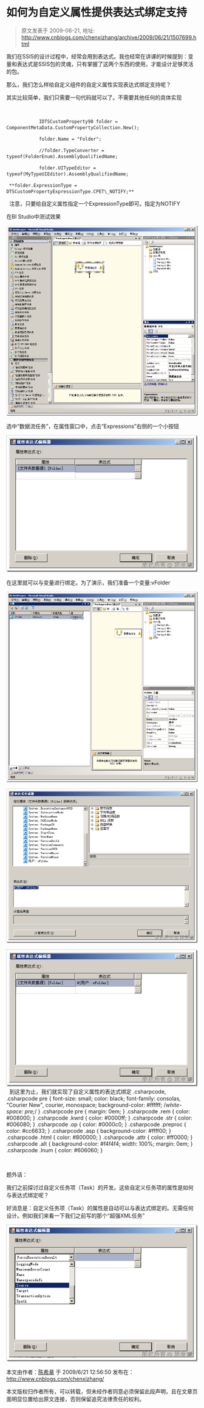 # 如何为自定义属性提供表达式绑定支持 
> 原文发表于 2009-06-21, 地址: http://www.cnblogs.com/chenxizhang/archive/2009/06/21/1507699.html 


我们在SSIS的设计过程中，经常会用到表达式。我也经常在讲课的时候提到：变量和表达式是SSIS包的灵魂，只有掌握了这两个东西的使用，才能设计足够灵活的包。

 那么，我们怎么样给自定义组件的自定义属性实现表达式绑定支持呢？

 其实比较简单，我们只需要一句代码就可以了。不需要其他任何的具体实现

  

 
```
            IDTSCustomProperty90 folder = ComponentMetaData.CustomPropertyCollection.New();
```

```
            folder.Name = "Folder";
```

```
            //folder.TypeConverter = typeof(FolderEnum).AssemblyQualifiedName;
```

```
            folder.UITypeEditor = typeof(MyTypeUIEditor).AssemblyQualifiedName;
```

```
 **folder.ExpressionType = DTSCustomPropertyExpressionType.CPET\_NOTIFY;**
```

 
注意，只要给自定义属性指定一个ExpressionType即可。指定为NOTIFY


在BI Studio中测试效果


[![image](./images/1507699-image_thumb.png "image")](http://images.cnblogs.com/cnblogs_com/chenxizhang/WindowsLiveWriter/088eeb62df23_B611/image_2.png) 


选中“数据流任务”，在属性窗口中，点击“Expressions”右侧的一个小按钮


[![image](./images/1507699-image_thumb_1.png "image")](http://images.cnblogs.com/cnblogs_com/chenxizhang/WindowsLiveWriter/088eeb62df23_B611/image_4.png) 


在这里就可以与变量进行绑定。为了演示，我们准备一个变量:vFolder


[![image](./images/1507699-image_thumb_2.png "image")](http://images.cnblogs.com/cnblogs_com/chenxizhang/WindowsLiveWriter/088eeb62df23_B611/image_6.png)   



[![image](./images/1507699-image_thumb_3.png "image")](http://images.cnblogs.com/cnblogs_com/chenxizhang/WindowsLiveWriter/088eeb62df23_B611/image_8.png) 


[![image](./images/1507699-image_thumb_4.png "image")](http://images.cnblogs.com/cnblogs_com/chenxizhang/WindowsLiveWriter/088eeb62df23_B611/image_10.png) 
 
到这里为止，我们就实现了自定义属性的表达式绑定
.csharpcode, .csharpcode pre
{
 font-size: small;
 color: black;
 font-family: consolas, "Courier New", courier, monospace;
 background-color: #ffffff;
 /*white-space: pre;*/
}
.csharpcode pre { margin: 0em; }
.csharpcode .rem { color: #008000; }
.csharpcode .kwrd { color: #0000ff; }
.csharpcode .str { color: #006080; }
.csharpcode .op { color: #0000c0; }
.csharpcode .preproc { color: #cc6633; }
.csharpcode .asp { background-color: #ffff00; }
.csharpcode .html { color: #800000; }
.csharpcode .attr { color: #ff0000; }
.csharpcode .alt 
{
 background-color: #f4f4f4;
 width: 100%;
 margin: 0em;
}
.csharpcode .lnum { color: #606060; }

 


题外话：


我们之前探讨过自定义任务项（Task）的开发。这些自定义任务项的属性是如何与表达式绑定呢？


好消息是：自定义任务项（Task）的属性是自动可以与表达式绑定的。无需任何设计。例如我们来看一下我们之前写的那个“超强XML任务”


[![image](./images/1507699-image_thumb_5.png "image")](http://images.cnblogs.com/cnblogs_com/chenxizhang/WindowsLiveWriter/088eeb62df23_B611/image_12.png)


本文由作者：[陈希章](http://www.xizhang.com) 于 2009/6/21 12:56:50 
发布在：<http://www.cnblogs.com/chenxizhang/>  

本文版权归作者所有，可以转载，但未经作者同意必须保留此段声明，且在文章页面明显位置给出原文连接，否则保留追究法律责任的权利。   
